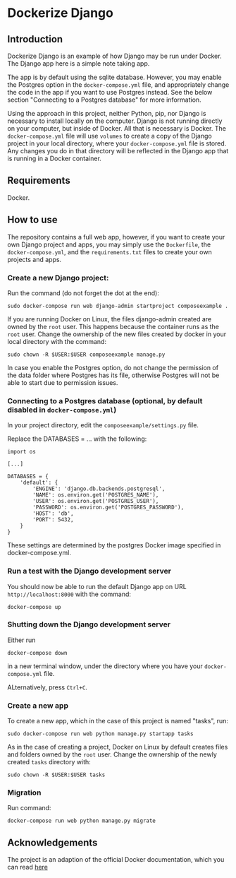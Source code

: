 # Dockerize Django

## Introduction

Dockerize Django is an example of how Django may be run under Docker. The Django app here is a simple note taking app.

The app is by default using the sqlite database. However, you may enable the Postgres option in the `docker-compose.yml` file, and appropriately change the code in the app if you want to use Postgres instead. See the below section "Connecting to a Postgres database" for more information.

Using the approach in this project, neither Python, pip, nor Django is necessary to install locally on the computer. Django is not running directly on your computer, but inside of Docker. All that is necessary is Docker. The `docker-compose.yml` file will use `volumes` to create a copy of the Django project in your local directory, where your `docker-compose.yml` file is stored. Any changes you do in that directory will be reflected in the Django app that is running in a Docker container.

## Requirements

Docker.

## How to use

The repository contains a full web app, however, if you want to create your own Django project and apps, you may simply use the `Dockerfile`, the `docker-compose.yml`, and the `requirements.txt` files to create your own projects and apps.

### Create a new Django project:

Run the command (do not forget the dot at the end):

```
sudo docker-compose run web django-admin startproject composeexample .
```

If you are running Docker on Linux, the files django-admin created are owned by the `root` user. This happens because the container runs as the `root` user. Change the ownership of the new files created by docker in your local directory with the command:

```
sudo chown -R $USER:$USER composeexample manage.py
```

In case you enable the Postgres option, do not change the permission of the data folder where Postgres has its file, otherwise Postgres will not be able to start due to permission issues.

### Connecting to a Postgres database (optional, by default disabled in `docker-compose.yml`)

In your project directory, edit the `composeexample/settings.py` file.

Replace the DATABASES = ... with the following:

```
import os

[...]

DATABASES = {
    'default': {
        'ENGINE': 'django.db.backends.postgresql',
        'NAME': os.environ.get('POSTGRES_NAME'),
        'USER': os.environ.get('POSTGRES_USER'),
        'PASSWORD': os.environ.get('POSTGRES_PASSWORD'),
        'HOST': 'db',
        'PORT': 5432,
    }
}
```

These settings are determined by the postgres Docker image specified in docker-compose.yml.

### Run a test with the Django development server

You should now be able to run the default Django app on URL `http://localhost:8000` with the command:

```
docker-compose up
```

### Shutting down the Django development server

Either run

```
docker-compose down
```

in a new terminal window, under the directory where you have your `docker-compose.yml` file.

ALternatively, press `Ctrl+C`.

### Create a new app

To create a new app, which in the case of this project is named "tasks", run:

```
sudo docker-compose run web python manage.py startapp tasks
```

As in the case of creating a project, Docker on Linux by default creates files and folders owned by the `root` user. Change the ownership of the newly created `tasks` directory with:

```
sudo chown -R $USER:$USER tasks
```

### Migration

Run command:

```
docker-compose run web python manage.py migrate
```

## Acknowledgements

The project is an adaption of the official Docker documentation, which you can read [here](https://docs.docker.com/samples/django/)
